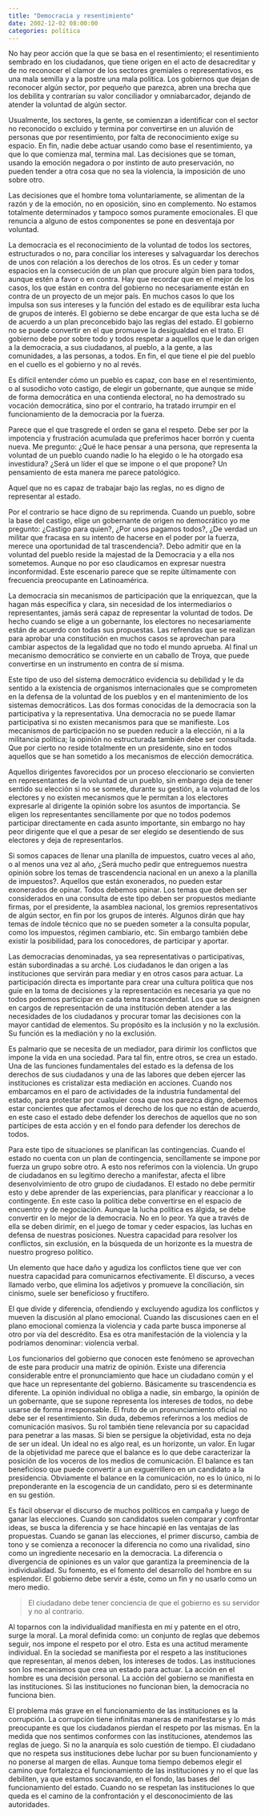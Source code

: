 ```yaml
---
title: "Democracia y resentimiento"
date: 2002-12-02 08:00:00
categories: política
---
```

No hay peor acción que la que se basa en el resentimiento; el resentimiento sembrado en los ciudadanos, que tiene origen en el acto de desacreditar y de no reconocer el clamor de los sectores gremiales o representativos, es una mala semilla y a la postre una mala política. Los gobiernos que dejan de reconocer algún sector, por pequeño que parezca, abren una brecha que los debilita y contrarían su valor conciliador y omniabarcador, dejando de atender la voluntad de algún sector. 

Usualmente, los sectores, la gente, se comienzan a identificar con el sector no reconocido o excluido y termina por convertirse en un aluvión de personas que por resentimiento, por falta de reconocimiento exige su espacio. En fin, nadie debe actuar usando como base el resentimiento, ya que lo que comienza mal, termina mal. Las decisiones que se toman, usando la emoción negadora o por instinto de auto preservación, no pueden tender a otra cosa que no sea la violencia, la imposición de uno sobre otro. 

Las decisiones que el hombre toma voluntariamente, se alimentan de la razón y de la emoción, no en oposición, sino en complemento. No estamos totalmente determinados y tampoco somos puramente emocionales. El que renuncia a alguno de estos componentes se pone en desventaja por voluntad.

La democracia es el reconocimiento de la voluntad de todos los sectores, estructurados o no, para conciliar los intereses y salvaguardar los derechos de unos con relación a los derechos de los otros. Es un ceder y tomar espacios en la consecución de un plan que procure algún bien para todos, aunque estén a favor o en contra. Hay que recordar que en el mejor de los casos, los que están en contra del gobierno no necesariamente están en contra de un proyecto de un mejor país. En muchos casos lo que los impulsa son sus intereses y la función del estado es de equilibrar esta lucha de grupos de interés. El gobierno se debe encargar de que esta lucha se dé de acuerdo a un plan preconcebido bajo las reglas del estado. El gobierno no se puede convertir en el que promueve la desigualdad en el trato. El gobierno debe por sobre todo y todos respetar a aquellos que le dan origen a la democracia, a sus ciudadanos, al pueblo, a la gente, a las comunidades, a las personas, a todos. En fin, el que tiene el pie del pueblo en el cuello es el gobierno y no al revés.

Es difícil entender cómo un pueblo es capaz, con base en el resentimiento, o al susodicho voto castigo, de elegir un gobernante, que aunque se mide de forma democrática en una contienda electoral, no ha demostrado su vocación democrática, sino por el contrario, ha tratado irrumpir en el funcionamiento de la democracia por la fuerza. 

Parece que el que trasgrede el orden se gana el respeto. Debe ser por la impotencia y frustración acumulada que preferimos hacer borrón y cuenta nueva. Me pregunto: ¿Qué le hace pensar a una persona, que representa la voluntad de un pueblo cuando nadie lo ha elegido o le ha otorgado esa investidura? ¿Será un líder el que se impone o el que propone? Un pensamiento de esta manera me parece patológico. 

Aquel que no es capaz de trabajar bajo las reglas, no es digno de representar al estado. 

Por el contrario se hace digno de su reprimenda. Cuando un pueblo, sobre la base del castigo, elige un gobernante de origen no democrático yo me pregunto: ¿Castigo para quien?, ¿Por unos pagamos todos?, ¿De verdad un militar que fracasa en su intento de hacerse en el poder por la fuerza, merece una oportunidad de tal trascendencia?. Debo admitir que en la voluntad del pueblo reside la majestad de la Democracia y a ella nos sometemos. Aunque no por eso claudicamos en expresar nuestra inconformidad. Este escenario parece que se repite últimamente con frecuencia preocupante en Latinoamérica.

La democracia sin mecanismos de participación que la enriquezcan, que la hagan más específica y clara, sin necesidad de los intermediarios o representantes, jamás será capaz de representar la voluntad de todos. De hecho cuando se elige a un gobernante, los electores no necesariamente están de acuerdo con todas sus propuestas. Las refrendas que se realizan para aprobar una constitución en muchos casos se aprovechan para cambiar aspectos de la legalidad que no todo el mundo aprueba. Al final un mecanismo democrático se convierte en un caballo de Troya, que puede convertirse en un instrumento en contra de sí misma. 

Este tipo de uso del sistema democrático evidencia su debilidad y le da sentido a la existencia de organismos internacionales que se comprometen en la defensa de la voluntad de los pueblos y en el mantenimiento de los sistemas democráticos. Las dos formas conocidas de la democracia son la participativa y la representativa. Una democracia no se puede llamar participativa si no existen mecanismos para que se manifieste. Los mecanismos de participación no se pueden reducir a la elección, ni a la militancia política; la opinión no estructurada también debe ser consultada. Que por cierto no reside totalmente en un presidente, sino en todos aquellos que se han sometido a los mecanismos de elección democrática. 

Aquellos dirigentes favorecidos por un proceso eleccionario se convierten en representantes de la voluntad de un pueblo, sin embargo deja de tener sentido su elección si no se somete, durante su gestión, a la voluntad de los electores y no existen mecanismos que le permitan a los electores expresarle al dirigente la opinión sobre los asuntos de importancia. Se eligen los representantes sencillamente por que no todos podemos participar directamente en cada asunto importante, sin embargo no hay peor dirigente que el que a pesar de ser elegido se desentiendo de sus electores y deja de representarlos.

Si somos capaces de llenar una planilla de impuestos, cuatro veces al año, o al menos una vez al año, ¿Será mucho pedir que entreguemos nuestra opinión sobre los temas de trascendencia nacional en un anexo a la planilla de impuestos?. Aquellos que están exonerados, no pueden estar exonerados de opinar. Todos debemos opinar. Los temas que deben ser considerados en una consulta de este tipo deben ser propuestos mediante firmas, por el presidente, la asamblea nacional, los gremios representativos de algún sector, en fin por los grupos de interés. Algunos dirán que hay temas de índole técnico que no se pueden someter a la consulta popular, como los impuestos, régimen cambiario, etc. Sin embargo también debe existir la posibilidad, para los conocedores, de participar y aportar.

Las democracias denominadas, ya sea representativas o participativas, están subordinadas a su arché. Los ciudadanos le dan origen a las instituciones que servirán para mediar y en otros casos para actuar. La participación directa es importante para crear una cultura política que nos guíe en la toma de decisiones y la representación es necesaria ya que no todos podemos participar en cada tema trascendental. Los que se designen en cargos de representación de una institución deben atender a las necesidades de los ciudadanos y procurar tomar las decisiones con la mayor cantidad de elementos. Su propósito es la inclusión y no la exclusión. Su función es la mediación y no la exclusión.

Es palmario que se necesita de un mediador, para dirimir los conflictos que impone la vida en una sociedad. Para tal fin, entre otros, se crea un estado. Una de las funciones fundamentales del estado es la defensa de los derechos de sus ciudadanos y una de las labores que deben ejercer las instituciones es cristalizar esta mediación en acciones. Cuando nos embarcamos en el paro de actividades de la industria fundamental del estado, para protestar por cualquier cosa que nos parezca digno, debemos estar concientes que afectamos el derecho de los que no están de acuerdo, en este caso el estado debe defender los derechos de aquellos que no son partícipes de esta acción y en el fondo para defender los derechos de todos. 

Para este tipo de situaciones se planifican las contingencias. Cuando el estado no cuenta con un plan de contingencia, sencillamente se impone por fuerza un grupo sobre otro. A esto nos referimos con la violencia. Un grupo de ciudadanos en su legítimo derecho a manifestar, afecta el libre desenvolvimiento de otro grupo de ciudadanos. El estado no debe permitir esto y debe aprender de las experiencias, para planificar y reaccionar a lo contingente. En este caso la política debe convertirse en el espacio de encuentro y de negociación. Aunque la lucha política es álgida, se debe convertir en lo mejor de la democracia. No en lo peor. Ya que a través de ella se deben dirimir, en el juego de tomar y ceder espacios, las luchas en defensa de nuestras posiciones. Nuestra capacidad para resolver los conflictos, sin exclusión, en la búsqueda de un horizonte es la muestra de nuestro progreso político.

Un elemento que hace daño y agudiza los conflictos tiene que ver con nuestra capacidad para comunicarnos efectivamente. El discurso, a veces llamado verbo, que elimina los adjetivos y promueve la conciliación, sin cinismo, suele ser beneficioso y fructífero. 

El que divide y diferencia, ofendiendo y excluyendo agudiza los conflictos y mueven la discusión al plano emocional. Cuando las discusiones caen en el plano emocional comienza la violencia y cada parte busca imponerse al otro por vía del descrédito. Esa es otra manifestación de la violencia y la podríamos denominar: violencia verbal. 

Los funcionarios del gobierno que conocen este fenómeno se aprovechan de este para producir una matriz de opinión. Existe una diferencia considerable entre el pronunciamiento que hace un ciudadano común y el que hace un representante del gobierno. Básicamente su trascendencia es diferente. La opinión individual no obliga a nadie, sin embargo, la opinión de un gobernante, que se supone representa los intereses de todos, no debe usarse de forma irresponsable. El fruto de un pronunciamiento oficial no debe ser el resentimiento. Sin duda, debemos referirnos a los medios de comunicación masivos. Su rol también tiene relevancia por su capacidad para penetrar a las masas. Si bien se persigue la objetividad, esta no deja de ser un ideal. Un ideal no es algo real, es un horizonte, un valor. En lugar de la objetividad me parece que el balance es lo que debe caracterizar la posición de los voceros de los medios de comunicación. El balance es tan beneficioso que puede convertir a un exguerrillero en un candidato a la presidencia. Obviamente el balance en la comunicación, no es lo único, ni lo preponderante en la escogencia de un candidato, pero si es determinante en su gestión. 

Es fácil observar el discurso de muchos políticos en campaña y luego de ganar las elecciones. Cuando son candidatos suelen comparar y confrontar ideas, se busca la diferencia y se hace hincapié en las ventajas de las propuestas. Cuando se ganan las elecciones, el primer discurso, cambia de tono y se comienza a reconocer la diferencia no como una rivalidad, sino como un ingrediente necesario en la democracia. La diferencia o divergencia de opiniones es un valor que garantiza la preeminencia de la individualidad. Su fomento, es el fomento del desarrollo del hombre en su esplendor. El gobierno debe servir a éste, como un fin y no usarlo como un mero medio. 

> El ciudadano debe tener conciencia de que el gobierno es su servidor y no al contrario.

Al toparnos con la individualidad manifiesta en mí y patente en el otro, surge la moral. La moral definida como: un conjunto de reglas que debemos seguir, nos impone el respeto por el otro. Esta es una actitud meramente individual. En la sociedad se manifiesta por el respeto a las instituciones que representan, al menos deben, los intereses de todos. Las instituciones son los mecanismos que crea un estado para actuar. La acción en el hombre es una decisión personal. La acción del gobierno se manifiesta en las instituciones. Si las instituciones no funcionan bien, la democracia no funciona bien.

El problema más grave en el funcionamiento de las instituciones es la corrupción. La corrupción tiene infinitas maneras de manifestarse y lo más preocupante es que los ciudadanos pierdan el respeto por las mismas. En la medida que nos sentimos conformes con las instituciones, atendemos las reglas de juego. Si no la anarquía es solo cuestión de tiempo. El ciudadano que no respeta sus instituciones debe luchar por su buen funcionamiento y no ponerse al margen de ellas. Aunque toma tiempo debemos elegir el camino que fortalezca el funcionamiento de las instituciones y no el que las debiliten, ya que estamos socavando, en el fondo, las bases del funcionamiento del estado. Cuando no se respetan las instituciones lo que queda es el camino de la confrontación y el desconocimiento de las autoridades.
